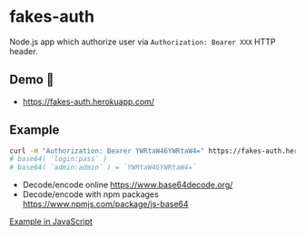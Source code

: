 # fakes-auth

Node.js app which authorize user via `Authorization: Bearer XXX` HTTP header.

## Demo 🎉

* <https://fakes-auth.herokuapp.com/>

## Example

```bash
curl -H "Authorization: Bearer YWRtaW46YWRtaW4=" https://fakes-auth.herokuapp.com/
# base64( `login:pass` )
# base64( `admin:admin` ) = `YWRtaW46YWRtaW4=`
```

* Decode/encode online https://www.base64decode.org/
* Decode/encode with npm packages https://www.npmjs.com/package/js-base64

[Example in JavaScript](/auth.js)

